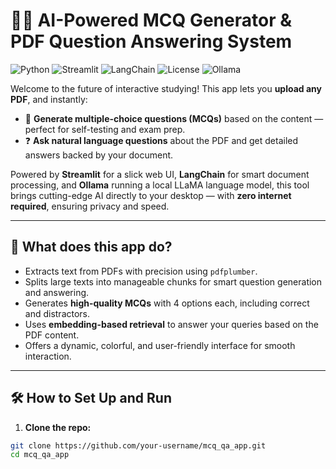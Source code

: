 # 🧠📄 AI-Powered MCQ Generator & PDF Question Answering System

![Python](https://img.shields.io/badge/Python-3.8+-blue) ![Streamlit](https://img.shields.io/badge/Frontend-Streamlit-ff4b4b) ![LangChain](https://img.shields.io/badge/Backend-LangChain-003366) ![License](https://img.shields.io/badge/License-MIT-green) ![Ollama](https://img.shields.io/badge/LLM-Ollama-blueviolet)

Welcome to the future of interactive studying! This app lets you **upload any PDF**, and instantly:

- 🚀 **Generate multiple-choice questions (MCQs)** based on the content — perfect for self-testing and exam prep.
- ❓ **Ask natural language questions** about the PDF and get detailed answers backed by your document.

Powered by **Streamlit** for a slick web UI, **LangChain** for smart document processing, and **Ollama** running a local LLaMA language model, this tool brings cutting-edge AI directly to your desktop — with **zero internet required**, ensuring privacy and speed.

---

## 🎯 What does this app do?

- Extracts text from PDFs with precision using `pdfplumber`.
- Splits large texts into manageable chunks for smart question generation and answering.
- Generates **high-quality MCQs** with 4 options each, including correct and distractors.
- Uses **embedding-based retrieval** to answer your queries based on the PDF content.
- Offers a dynamic, colorful, and user-friendly interface for smooth interaction.

---

## 🛠️ How to Set Up and Run

1. **Clone the repo:**

```bash
git clone https://github.com/your-username/mcq_qa_app.git
cd mcq_qa_app
